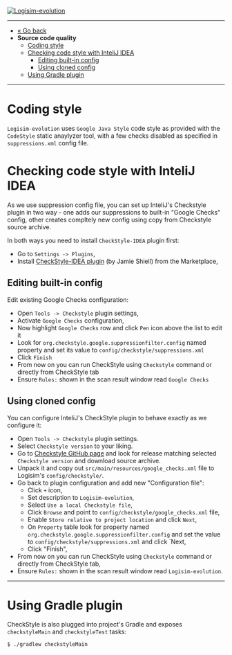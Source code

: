 [![Logisim-evolution](../src/main/resources/resources/logisim/img/logisim-evolution-logo.svg)](https://github.com/logisim-evolution/logisim-evolution)

---

* [« Go back](developers.md)
* **Source code quality**
  * [Coding style](#coding-style)
  * [Checking code style with InteliJ IDEA](#checking-code-style-with-intelij-idea)
    * [Editing built-in config](#editing-built-in-config)
    * [Using cloned config](#using-cloned-config)
  * [Using Gradle plugin](#using-gradle-plugin)

---

# Coding style #

`Logisim-evolution` uses `Google Java Style` code style as provided with the `CodeStyle`
static anaylyzer tool, with a few checks disabled as specified in `suppressions.xml`
config file.

# Checking code style with InteliJ IDEA #

As we use suppression config file, you can set up InteliJ's Checkstyle plugin in
two way - one adds our suppressions to built-in "Google Checks" config, other
creates compltely new config using copy from Checkstyle source archive.

In both ways you need to install `CheckStyle-IDEA` plugin first:

* Go to `Settings -> Plugins`,
* Install [CheckStyle-IDEA plugin](https://plugins.jetbrains.com/plugin/1065-checkstyle-idea) (by Jamie Shiell) from the Marketplace,

## Editing built-in config ##

Edit existing Google Checks configuration:

* Open `Tools -> Checkstyle` plugin settings,
* Activate `Google Checks` configuration,
* Now highlight `Google Checks` row and click `Pen` icon above the list to edit it
* Look for `org.checkstyle.google.suppressionfilter.config` named property and set its
  value to `config/checkstyle/suppressions.xml`
* Click `Finish`
* From now on you can run CheckStyle using `Checkstyle` command or directly from CheckStyle tab
* Ensure `Rules:` shown in the scan result window read `Google Checks`

## Using cloned config ##

You can configure InteliJ's CheckStyle plugin to behave exactly as we configure it:

* Open `Tools -> Checkstyle` plugin settings.
* Select `Checkstyle version` to your liking.
* Go to [Checkstyle GitHub page](https://github.com/checkstyle/checkstyle/releases) and look
  for release matching selected `Checkstyle version` and download source archive.
* Unpack it and copy out `src/main/resources/google_checks.xml` file to Logisim's `config/checkstyle/`.
* Go back to plugin configuration and add new "Configuration file":
  * Click `+` icon,
  * Set description to `Logisim-evolution`,
  * Select `Use a local Checkstyle file`,
  * Click `Browse` and point to `config/checkstyle/google_checks.xml` file,
  * Enable `Store relative to project location` and click `Next`,
  * On `Property` table look for property named `org.checkstyle.google.suppressionfilter.config`
    and set the value to `config/checkstyle/suppressions.xml` and click `Next,
  * Click "Finish",
* From now on you can run CheckStyle using `Checkstyle` command or directly from CheckStyle tab,
* Ensure `Rules:` shown in the scan result window read `Logisim-evolution`.

---

# Using Gradle plugin #

CheckStyle is also plugged into project's Gradle and exposes `checkstyleMain` and `checkstyleTest` tasks:

```bash
$ ./gradlew checkstyleMain
```
